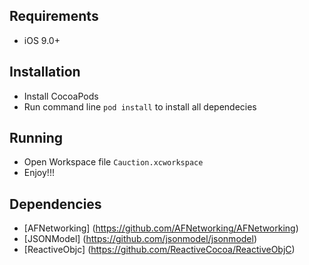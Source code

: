 ## Requirements

* iOS 9.0+

## Installation
* Install CocoaPods
* Run command line `pod install` to install all dependecies

## Running 
* Open Workspace file `Cauction.xcworkspace`
* Enjoy!!!

## Dependencies

* [AFNetworking] (https://github.com/AFNetworking/AFNetworking)
* [JSONModel] (https://github.com/jsonmodel/jsonmodel)
* [ReactiveObjc] (https://github.com/ReactiveCocoa/ReactiveObjC)